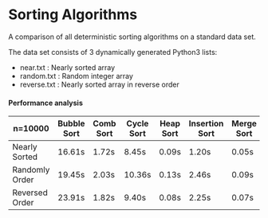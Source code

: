 # Sorting Algorithms
A comparison of all deterministic sorting algorithms on a standard data set.<br>

The data set consists of 3 dynamically generated Python3 lists:
+ near.txt : Nearly sorted array
+ random.txt : Random integer array
+ reverse.txt : Nearly sorted array in reverse order


<h4>Performance analysis</h4>

| n=10000        | Bubble Sort | Comb Sort | Cycle Sort | Heap Sort | Insertion Sort | Merge Sort | Quick Sort | Timsort (Python3) |
|----------------|-------------|-----------|------------|-----------|----------------|------------|------------|-------------------|
| Nearly Sorted  | 16.61s      | 1.72s     | 8.45s      | 0.09s     | 1.20s          | 0.05s      | 0.06s      | 0.01s             |
| Randomly Order | 19.45s      | 2.03s     | 10.36s     | 0.13s     | 2.46s          | 0.09s      | 0.03s      | 0.01s             |
| Reversed Order | 23.91s      | 1.82s     | 9.40s      | 0.08s     | 2.25s          | 0.07s      | 0.04s      | 0.01s             |
